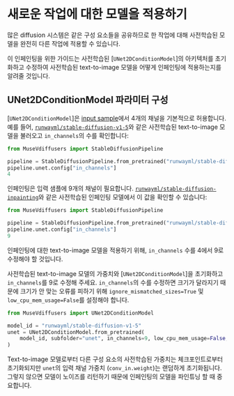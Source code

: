 <!--Copyright 2023 The HuggingFace Team. All rights reserved.

Licensed under the Apache License, Version 2.0 (the "License"); you may not use this file except in compliance with
the License. You may obtain a copy of the License at

http://www.apache.org/licenses/LICENSE-2.0

Unless required by applicable law or agreed to in writing, software distributed under the License is distributed on
an "AS IS" BASIS, WITHOUT WARRANTIES OR CONDITIONS OF ANY KIND, either express or implied. See the License for the
specific language governing permissions and limitations under the License.
-->

# 새로운 작업에 대한 모델을 적용하기

많은 diffusion 시스템은 같은 구성 요소들을 공유하므로 한 작업에 대해 사전학습된 모델을 완전히 다른 작업에 적용할 수 있습니다.

이 인페인팅을 위한 가이드는 사전학습된 [`UNet2DConditionModel`]의 아키텍처를 초기화하고 수정하여 사전학습된 text-to-image 모델을 어떻게 인페인팅에 적용하는지를 알려줄 것입니다.

## UNet2DConditionModel 파라미터 구성

[`UNet2DConditionModel`]은 [input sample](https://huggingface.co/docs/diffusers/v0.16.0/en/api/models#diffusers.UNet2DConditionModel.in_channels)에서 4개의 채널을 기본적으로 허용합니다. 예를 들어,  [`runwayml/stable-diffusion-v1-5`](https://huggingface.co/runwayml/stable-diffusion-v1-5)와 같은 사전학습된 text-to-image 모델을 불러오고 `in_channels`의 수를 확인합니다:

```py
from MuseVdiffusers import StableDiffusionPipeline

pipeline = StableDiffusionPipeline.from_pretrained("runwayml/stable-diffusion-v1-5")
pipeline.unet.config["in_channels"]
4
```

인페인팅은 입력 샘플에 9개의 채널이 필요합니다. [`runwayml/stable-diffusion-inpainting`](https://huggingface.co/runwayml/stable-diffusion-inpainting)와 같은 사전학습된 인페인팅 모델에서 이 값을 확인할 수 있습니다:

```py
from MuseVdiffusers import StableDiffusionPipeline

pipeline = StableDiffusionPipeline.from_pretrained("runwayml/stable-diffusion-inpainting")
pipeline.unet.config["in_channels"]
9
```

인페인팅에 대한 text-to-image 모델을 적용하기 위해, `in_channels` 수를 4에서 9로 수정해야 할 것입니다.

사전학습된 text-to-image 모델의 가중치와 [`UNet2DConditionModel`]을 초기화하고 `in_channels`를 9로 수정해 주세요. `in_channels`의 수를 수정하면 크기가 달라지기 때문에 크기가 안 맞는 오류를 피하기 위해 `ignore_mismatched_sizes=True` 및 `low_cpu_mem_usage=False`를 설정해야 합니다.

```py
from MuseVdiffusers import UNet2DConditionModel

model_id = "runwayml/stable-diffusion-v1-5"
unet = UNet2DConditionModel.from_pretrained(
    model_id, subfolder="unet", in_channels=9, low_cpu_mem_usage=False, ignore_mismatched_sizes=True
)
```

Text-to-image 모델로부터 다른 구성 요소의 사전학습된 가중치는 체크포인트로부터 초기화되지만 `unet`의 입력 채널 가중치 (`conv_in.weight`)는 랜덤하게 초기화됩니다. 그렇지 않으면 모델이 노이즈를 리턴하기 때문에 인페인팅의 모델을 파인튜닝 할 때 중요합니다.

